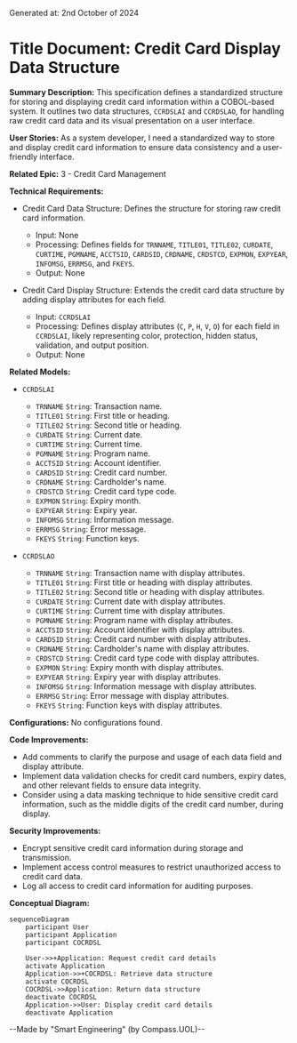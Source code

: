 Generated at: 2nd October of 2024

# **Title Document:** Credit Card Display Data Structure

**Summary Description:**
This specification defines a standardized structure for storing and displaying credit card information within a COBOL-based system. It outlines two data structures, `CCRDSLAI` and `CCRDSLAO`, for handling raw credit card data and its visual presentation on a user interface.

**User Stories:**
As a system developer, I need a standardized way to store and display credit card information to ensure data consistency and a user-friendly interface.

**Related Epic:** 
3 - Credit Card Management

**Technical Requirements:**

- Credit Card Data Structure: Defines the structure for storing raw credit card information.
  - Input: None
  - Processing: Defines fields for `TRNNAME`, `TITLE01`, `TITLE02`, `CURDATE`, `CURTIME`, `PGMNAME`, `ACCTSID`, `CARDSID`, `CRDNAME`, `CRDSTCD`, `EXPMON`, `EXPYEAR`, `INFOMSG`, `ERRMSG`, and `FKEYS`.
  - Output: None

- Credit Card Display Structure: Extends the credit card data structure by adding display attributes for each field.
  - Input: `CCRDSLAI`
  - Processing: Defines display attributes (`C`, `P`, `H`, `V`, `O`) for each field in `CCRDSLAI`, likely representing color, protection, hidden status, validation, and output position.
  - Output: None

**Related Models:**

- `CCRDSLAI`
  - `TRNNAME` `String`: Transaction name.
  - `TITLE01` `String`: First title or heading.
  - `TITLE02` `String`: Second title or heading.
  - `CURDATE` `String`: Current date.
  - `CURTIME` `String`: Current time.
  - `PGMNAME` `String`: Program name.
  - `ACCTSID` `String`: Account identifier.
  - `CARDSID` `String`: Credit card number.
  - `CRDNAME` `String`: Cardholder's name.
  - `CRDSTCD` `String`: Credit card type code.
  - `EXPMON` `String`: Expiry month.
  - `EXPYEAR` `String`: Expiry year.
  - `INFOMSG` `String`: Information message.
  - `ERRMSG` `String`: Error message.
  - `FKEYS` `String`: Function keys.

- `CCRDSLAO`
  - `TRNNAME` `String`: Transaction name with display attributes.
  - `TITLE01` `String`: First title or heading with display attributes.
  - `TITLE02` `String`: Second title or heading with display attributes.
  - `CURDATE` `String`: Current date with display attributes.
  - `CURTIME` `String`: Current time with display attributes.
  - `PGMNAME` `String`: Program name with display attributes.
  - `ACCTSID` `String`: Account identifier with display attributes.
  - `CARDSID` `String`: Credit card number with display attributes.
  - `CRDNAME` `String`: Cardholder's name with display attributes.
  - `CRDSTCD` `String`: Credit card type code with display attributes.
  - `EXPMON` `String`: Expiry month with display attributes.
  - `EXPYEAR` `String`: Expiry year with display attributes.
  - `INFOMSG` `String`: Information message with display attributes.
  - `ERRMSG` `String`: Error message with display attributes.
  - `FKEYS` `String`: Function keys with display attributes.

**Configurations:**
No configurations found.

**Code Improvements:**

- Add comments to clarify the purpose and usage of each data field and display attribute.
- Implement data validation checks for credit card numbers, expiry dates, and other relevant fields to ensure data integrity.
- Consider using a data masking technique to hide sensitive credit card information, such as the middle digits of the credit card number, during display.

**Security Improvements:**

- Encrypt sensitive credit card information during storage and transmission.
- Implement access control measures to restrict unauthorized access to credit card data.
- Log all access to credit card information for auditing purposes.

**Conceptual Diagram:**

```mermaid
sequenceDiagram
    participant User
    participant Application
    participant COCRDSL

    User->>+Application: Request credit card details
    activate Application
    Application->>+COCRDSL: Retrieve data structure
    activate COCRDSL
    COCRDSL->>Application: Return data structure
    deactivate COCRDSL
    Application->>User: Display credit card details
    deactivate Application
```

--Made by "Smart Engineering" (by Compass.UOL)--